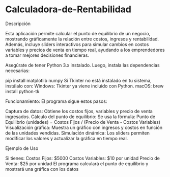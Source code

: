 # Calculadora-de-Rentabilidad

Descripción

Esta aplicación permite calcular el punto de equilibrio de un negocio, mostrando gráficamente la relación entre costos, ingresos y rentabilidad. Además, incluye sliders interactivos para simular cambios en costos variables y precios de venta en tiempo real, ayudando a los emprendedores a tomar mejores decisiones financieras.

Asegúrate de tener Python 3.x instalado. Luego, instala las dependencias necesarias:

pip install matplotlib numpy
Si Tkinter no está instalado en tu sistema, instálalo con:
  Windows: Tkinter ya viene incluido con Python.
  macOS: brew install python-tk

Funcionamiento:
El programa sigue estos pasos:

Captura de datos: Obtiene los costos fijos, variables y precio de venta ingresados.
Cálculo del punto de equilibrio: Se usa la fórmula:
Punto de Equilibrio (unidades) = Costos Fijos / (Precio de Venta - Costos Variables)
Visualización gráfica: Muestra un gráfico con ingresos y costos en función de las unidades vendidas.
Simulación dinámica: Los sliders permiten modificar los valores y actualizar la gráfica en tiempo real.

Ejemplo de Uso

Si tienes:
Costos Fijos: $5000
Costos Variables: $10 por unidad
Precio de Venta: $25 por unidad
El programa calculará el punto de equilibrio y mostrará una gráfica con los datos
